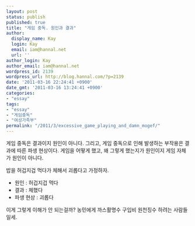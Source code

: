 ```yaml
---
layout: post
status: publish
published: true
title: "게임 중독. 원인과 결과"
author:
  display_name: Kay
  login: Kay
  email: iam@hannal.net
  url: ''
author_login: Kay
author_email: iam@hannal.net
wordpress_id: 2139
wordpress_url: http://blog.hannal.com/?p=2139
date: '2011-03-16 22:24:41 +0900'
date_gmt: '2011-03-16 13:24:41 +0900'
categories:
- "essay"
tags:
- "essay"
- "게임중독"
- "여성가족부"
permalink: "/2011/3/excessive_game_playing_and_damn_mogef/"
---
```

<p>게임 중독은 결과이지 원인이 아니다. 그리고, 게임 중독으로 인해 발생하는 부작용은 결과에 따른 파생 현상이다. 게임을 어떻게 했고, 왜 그렇게 했는지가 원인이지 게임 자체가 원인이 아니다.</p>
<p>밥을 허겁지겁 먹다가 체해서 괴롭다고 가정하자.</p>
<ul>
<li>원인 : 허겁지겁 먹다</li>
<li>결과 : 체했다</li>
<li>파생 현상 : 괴롭다</li>
</ul>
<p>이게 그렇게 이해가 안 되는걸까? 농민에게 까스활명수 구입비 원천징수 하려는 사람들일세.</p>
<p>&nbsp;</p>
